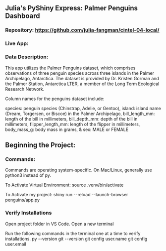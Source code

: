 ## Julia's PyShiny Express: Palmer Penguins Dashboard

### Repository: https://github.com/julia-fangman/cintel-04-local/
### Live App: 

### Data Description: 

This app utilizes the Palmer Penguins dataset, which comprises observations of three penguin species across three islands in the Palmer Archipelago, Antarctica. The dataset is provided by Dr. Kristen Gorman and the Palmer Station, Antarctica LTER, a member of the Long Term Ecological Research Network.

Column names for the penguins dataset include:

species: penguin species (Chinstrap, Adelie, or Gentoo),
island: island name (Dream, Torgersen, or Biscoe) in the Palmer Archipelago,
bill_length_mm: length of the bill in millimeters,
bill_depth_mm: depth of the bill in millimeters,
flipper_length_mm: length of the flipper in millimeters,
body_mass_g: body mass in grams, &
sex: MALE or FEMALE

## Beginning the Project:

### Commands: 
Commands are operating system-specific. On Mac/Linux, generally use python3 instead of py. 

To Activate Virtual Environment: source .venv/bin/activate

To Activate my project: shiny run --reload --launch-browser penguins/app.py

### Verify Installations
Open project folder in VS Code.
Open a new terminal

Run the following commands in the terminal one at a time to verify installations.
py --version
git --version
git config user.name
git config user.email
